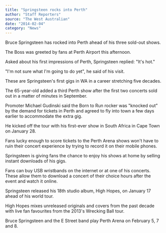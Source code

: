 ```yaml
---
title: "Springsteen rocks into Perth"
author: "Staff Reporters"
source: "The West Australian"
date: "2014-02-04"
category: "News"
---
```


Bruce Springsteen has rocked into Perth ahead of his three sold-out shows.

The Boss was greeted by fans at Perth Airport this afternoon.

Asked about his first impressions of Perth, Springsteen replied: "It's hot."

"I'm not sure what I'm going to do yet", he said of his visit.

These are Springsteen's first gigs in WA in a career stretching five decades.

The 65-year-old added a third Perth show after the first two concerts sold out in a matter of minutes in September.

Promoter Michael Gudinski said the Born to Run rocker was "knocked out" by the demand for tickets in Perth and agreed to fly into town a few days earlier to accommodate the extra gig.

He kicked off the tour with his first-ever show in South Africa in Cape Town on January 28.

Fans lucky enough to score tickets to the Perth Arena shows won't have to ruin their concert experience by trying to record it on their mobile phones.

Springsteen is giving fans the chance to enjoy his shows at home by selling instant downloads of his gigs.

Fans can buy USB wristbands on the internet or at one of his concerts. These allow them to download a concert of their choice hours after the event and watch it online.

Springsteen released his 18th studio album, High Hopes, on January 17 ahead of his world tour.

High Hopes mixes unreleased originals and covers from the past decade with live fan favourites from the 2013's Wrecking Ball tour.

Bruce Springsteen and the E Street band play Perth Arena on February 5, 7 and 8.
